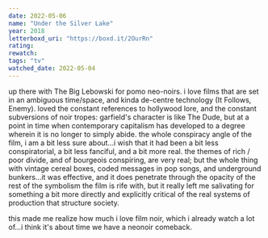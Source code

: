 ```yaml
---
date: 2022-05-06
name: "Under the Silver Lake"
year: 2018
letterboxd_uri: "https://boxd.it/2OurRn"
rating: 
rewatch: 
tags: "tv"
watched_date: 2022-05-04
---
```


up there with The Big Lebowski for pomo neo-noirs. i love films that are set in an ambiguous time/space, and kinda de-centre technology (It Follows, Enemy). loved the constant references to hollywood lore, and the constant subversions of noir tropes: garfield's character is like The Dude, but at a point in time when contemporary capitalism has developed to a degree wherein it is no longer to simply abide. the whole conspiracy angle of the film, i am a bit less sure about...i wish that it had been a bit less conspiratorial, a bit less fanciful, and a bit more real. the themes of rich / poor divide, and of bourgeois conspiring, are very real; but the whole thing with vintage cereal boxes, coded messages in pop songs, and underground bunkers...it was effective, and it does penetrate through the opacity of the rest of the symbolism the film is rife with, but it really left me salivating for something a bit more directly and explicitly critical of the real systems of production that structure society.

this made me realize how much i love film noir, which i already watch a lot of...i think it's about time we have a neonoir comeback.
